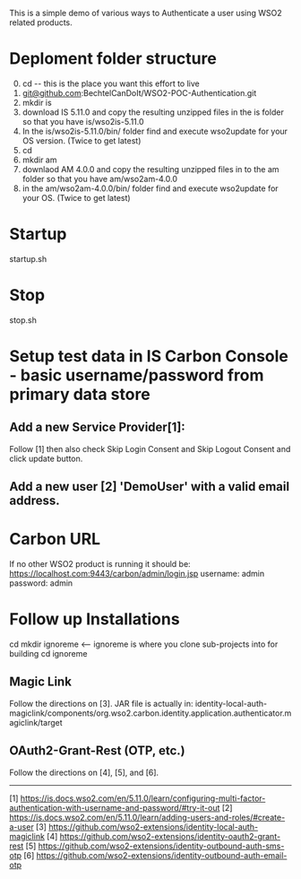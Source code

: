 This is a simple demo of various ways to Authenticate a user using WSO2 related products.

# Deploment folder structure
0) cd <project-dir> -- this is the place you want this effort to live
1) git@github.com:BechtelCanDoIt/WSO2-POC-Authentication.git
2) mkdir is
3) download IS 5.11.0 and copy the resulting unzipped files in the is folder so that you have is/wso2is-5.11.0
4) In the is/wso2is-5.11.0/bin/ folder find and execute wso2update for your OS version. (Twice to get latest)
5) cd <project-dir>
6) mkdir am
7) downlaod AM 4.0.0 and copy the resulting unzipped files in to the am folder so that you have am/wso2am-4.0.0
8) in the am/wso2am-4.0.0/bin/ folder find and execute wso2update for your OS. (Twice to get latest)


# Startup
startup.sh

# Stop
stop.sh

# Setup test data in IS Carbon Console - basic username/password from primary data store
## Add a new Service Provider[1]: 
Follow [1] then also check Skip Login Consent and Skip Logout Consent and click update button.


## Add a new user [2] 'DemoUser' with a valid email address.

# Carbon URL
If no other WSO2 product is running it should be: https://localhost.com:9443/carbon/admin/login.jsp
username: admin
password: admin


# Follow up Installations
cd <project-dir>
mkdir ignoreme <-- ignoreme is where you clone sub-projects into for building
cd ignoreme

## Magic Link 
Follow the directions on [3].
JAR file is actually in: identity-local-auth-magiclink/components/org.wso2.carbon.identity.application.authenticator.magiclink/target

## OAuth2-Grant-Rest (OTP, etc.)
Follow the directions on [4], [5], and [6].


---
[1] https://is.docs.wso2.com/en/5.11.0/learn/configuring-multi-factor-authentication-with-username-and-password/#try-it-out 
[2] https://is.docs.wso2.com/en/5.11.0/learn/adding-users-and-roles/#create-a-user
[3] https://github.com/wso2-extensions/identity-local-auth-magiclink
[4] https://github.com/wso2-extensions/identity-oauth2-grant-rest
[5] https://github.com/wso2-extensions/identity-outbound-auth-sms-otp
[6] https://github.com/wso2-extensions/identity-outbound-auth-email-otp
